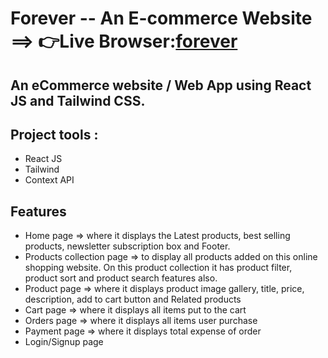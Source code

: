 # Forever -- An E-commerce Website ==> 👉Live Browser:[forever](https://foreverstore.netlify.app/)

## An eCommerce website / Web App using React JS and Tailwind CSS.

## Project tools :

- React JS
- Tailwind
- Context API

## Features

- Home page => where it displays the Latest products, best selling products, newsletter subscription box and Footer.
- Products collection page => to display all products added on this online shopping website. On this product collection it has product filter, product sort and product search features also.
- Product page => where it displays product image gallery, title, price, description, add to cart button and Related products
- Cart page => where it displays all items put to the cart
- Orders page => where it displays all items user purchase
- Payment page => where it displays total expense of order
- Login/Signup page
